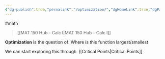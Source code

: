 ```yaml
---
{"dg-publish":true,"permalink":"/optimization/","dgHomeLink":true,"dgPassFrontmatter":false,"dgShowLocalGraph":true}
---
```


#math 
> [[MAT 150 Hub - Calc I|MAT 150 Hub - Calc I]]

**Optimization** is the question of:
Where is this function largest/smallest

We can start exploring this through:
[[Critical Points|Critical Points]]